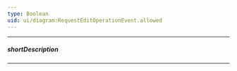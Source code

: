 ```yaml
---
type: Boolean
uid: ui/diagram:RequestEditOperationEvent.allowed
---
```

---
##### shortDescription
<!-- Description goes here -->

---
<!-- Description goes here -->